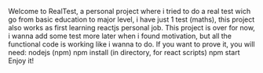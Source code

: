 Welcome to RealTest, a personal project where i tried to do a real test wich go from basic education to major level, i have just 1 test (maths), this project also works as first learning reactjs personal job.
This project is over for now, i wanna add some test more later when i found motivation, but all the functional code is working like i wanna to do.
If you want to prove it, you will need:
nodejs (npm)
npm install (in directory, for react scripts)
npm start
Enjoy it!
